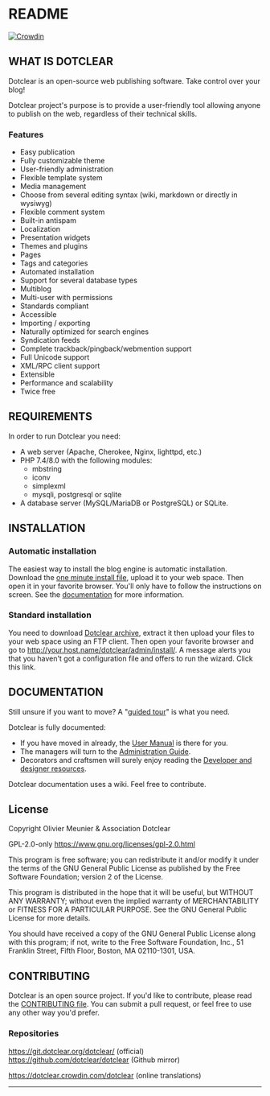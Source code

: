 # README

[![Crowdin](https://badges.crowdin.net/e/d5f0441bf4f73af0177d34047b5b8482/localized.svg)](https://dotclear.crowdin.com/dotclear)

## WHAT IS DOTCLEAR

Dotclear is an open-source web publishing software.
Take control over your blog!

Dotclear project's purpose is to provide a user-friendly
tool allowing anyone to publish on the web, regardless of their technical skills.

### Features

- Easy publication
- Fully customizable theme
- User-friendly administration
- Flexible template system
- Media management
- Choose from several editing syntax (wiki, markdown or directly in wysiwyg)
- Flexible comment system
- Built-in antispam
- Localization
- Presentation widgets
- Themes and plugins
- Pages
- Tags and categories
- Automated installation
- Support for several database types
- Multiblog
- Multi-user with permissions
- Standards compliant
- Accessible
- Importing / exporting
- Naturally optimized for search engines
- Syndication feeds
- Complete trackback/pingback/webmention support
- Full Unicode support
- XML/RPC client support
- Extensible
- Performance and scalability
- Twice free

## REQUIREMENTS

In order to run Dotclear you need:

- A web server (Apache, Cherokee, Nginx, lighttpd, etc.)
- PHP 7.4/8.0 with the following modules:
  - mbstring
  - iconv
  - simplexml
  - mysqli, postgresql or sqlite
- A database server (MySQL/MariaDB or PostgreSQL) or SQLite.

## INSTALLATION

### Automatic installation

The easiest way to install the blog engine is automatic installation.
Download the [one minute install file][1], upload it to your web space. Then open it in your favorite browser. You'll only have to follow the instructions on screen. See the [documentation][2] for more information.

### Standard installation

You need to download [Dotclear archive][3], extract it then upload your files to your web space using an FTP client.
Then open your favorite browser and go to <http://your.host.name/dotclear/admin/install/>. A message alerts you that you haven't got a configuration file and offers to run the wizard. Click this link.

## DOCUMENTATION

Still unsure if you want to move? A "[guided tour][4]" is what you need.

Dotclear is fully documented:

- If you have moved in already, the [User Manual][5] is there for you.
- The managers will turn to the [Administration Guide][6].
- Decorators and craftsmen will surely enjoy reading the [Developer and designer resources][7].

Dotclear documentation uses a wiki. Feel free to contribute.

## License

Copyright Olivier Meunier & Association Dotclear

GPL-2.0-only <https://www.gnu.org/licenses/gpl-2.0.html>

This program is free software; you can redistribute it and/or modify it under the terms of the GNU General Public License as published by the Free Software Foundation; version 2 of the License.

This program is distributed in the hope that it will be useful, but WITHOUT ANY WARRANTY; without even the implied warranty of MERCHANTABILITY or FITNESS FOR A PARTICULAR PURPOSE. See the GNU General Public License for more details.

You should have received a copy of the GNU General Public License along with this program; if not, write to the Free Software Foundation, Inc., 51 Franklin Street, Fifth Floor, Boston, MA 02110-1301, USA.

## CONTRIBUTING

Dotclear is an open source project. If you'd like to contribute, please read the [CONTRIBUTING file](CONTRIBUTING.md).
You can submit a pull request, or feel free to use any other way you'd prefer.

### Repositories

<https://git.dotclear.org/dotclear/> (official)
<https://github.com/dotclear/dotclear> (Github mirror)

<https://dotclear.crowdin.com/dotclear> (online translations)

---

[1]: https://download.dotclear.org/loader/dotclear-loader.php
[2]: https://dotclear.org/documentation/2.0/admin/install
[3]: https://dotclear.org/download
[4]: https://dotclear.org/documentation/2.0/overview/tour
[5]: https://dotclear.org/documentation/2.0/usage
[6]: https://dotclear.org/documentation/2.0/admin
[7]: https://dotclear.org/documentation/2.0/resources
